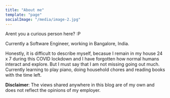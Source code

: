 ```yaml
---
title: "About me"
template: "page"
socialImage: "/media/image-2.jpg"
---
```


Arent you a curious person here? :P  

Currently a Software Engineer, working in Bangalore, India.  

Honestly, it is difficult to describe myself, becasue I remain in my house 24 x 7 during this COVID lockdown and I have forgotten how normal humans interact and explore. But I must say that I am not missing going out much. Currently learning to play piano, doing household chores and reading books with the time left.

**Disclaimer**: The views shared anywhere in this blog are of my own and does not reflect the opinions of my employer.